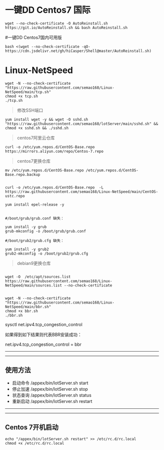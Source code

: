 # 一键DD Centos7 国际
```
wget --no-check-certificate -O AutoReinstall.sh https://git.io/AutoReinstall.sh && bash AutoReinstall.sh
```
#一键DD Centos7国内可用版
```
bash <(wget --no-check-certificate -qO- https://cdn.jsdelivr.net/gh/hiCasper/Shell@master/AutoReinstall.sh)

```



# Linux-NetSpeed
```
wget -N --no-check-certificate "https://raw.githubusercontent.com/semao168/Linux-NetSpeed/main/tcp.sh"
chmod +x tcp.sh
./tcp.sh
```


 > 修改SSH端口
```
yum install wget -y && wget -O sshd.sh "https://raw.githubusercontent.com/semao168/lotServer/main/sshd.sh" && chmod +x sshd.sh && ./sshd.sh
```
 > centos7阿里云仓库
```
curl -o /etc/yum.repos.d/CentOS-Base.repo https://mirrors.aliyun.com/repo/Centos-7.repo
```
 > centos7更换仓库
```
mv /etc/yum.repos.d/CentOS-Base.repo /etc/yum.repos.d/CentOS-Base.repo.backup


curl -o /etc/yum.repos.d/CentOS-Base.repo  -L https://raw.githubusercontent.com/semao168/Linux-NetSpeed/main/CentOS-ustc.repo

yum install epel-release -y


#/boot/grub/grub.conf 缺失：
 
yum install -y grub
grub-mkconfig -o /boot/grub/grub.conf
 
#/boot/grub2/grub.cfg 缺失：
 
yum install -y grub2
grub2-mkconfig -o /boot/grub2/grub.cfg

```

 > debian9更换仓库
```

wget -O  /etc/apt/sources.list  https://raw.githubusercontent.com/semao168/Linux-NetSpeed/main/sources.list --no-check-certificate


```


```
wget -N --no-check-certificate "https://raw.githubusercontent.com/semao168/Linux-NetSpeed/main/bbr.sh"
chmod +x bbr.sh
./bbr.sh
```
sysctl net.ipv4.tcp_congestion_control

如果得到如下结果则代表BBR安装成功：

net.ipv4.tcp_congestion_control = bbr



***
***
## 使用方法
- 启动命令 /appex/bin/lotServer.sh start
- 停止加速 /appex/bin/lotServer.sh stop
- 状态查询 /appex/bin/lotServer.sh status
- 重新启动 /appex/bin/lotServer.sh restart

***
***
## Centos 7开机启动
```
echo "/appex/bin/lotServer.sh restart" >> /etc/rc.d/rc.local
chmod +x /etc/rc.d/rc.local
```